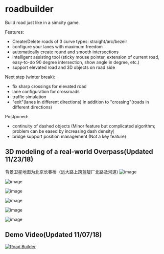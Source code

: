 # roadbuilder
Build road just like in a simcity game.

Features:
- Create/Delete roads of 3 curve types: straight/arc/bezeir
- configure your lanes with maximum freedom
- automatically create round and smooth intersections
- intelligent assisting tool (sticky mouse pointer, extension of current road, easy-to-do 90 degree intersection, show angle in degree, etc.)
- support elevated road and 3D objects on road side

Next step (winter break):
- fix sharp crossings for elevated road
- lane configuration for crossroads
- traffic simulation
- "exit"(lanes in different directions) in addition to "crossing"(roads in different directions)

Postponed:
- continuity of dashed objects (Minor feature but complicated algorithm; problem can be eased by increasing dash density)
- bridge support position management (Not a key feature)

## 3D modeling of a real-world Overpass(Updated 11/23/18)
背景卫星地图为北京长春桥（远大路上跨蓝靛厂北路及河道)
![image](https://github.com/guotata1996/roadbuilder/raw/master/docs/capture/map.png)

![image](https://github.com/guotata1996/roadbuilder/raw/master/docs/capture/1123_1.png)

![image](https://github.com/guotata1996/roadbuilder/raw/master/docs/capture/1123_2.png)

![image](https://github.com/guotata1996/roadbuilder/raw/master/docs/capture/1123_5.png)

![image](https://github.com/guotata1996/roadbuilder/raw/master/docs/capture/1123_4.png)

![image](https://github.com/guotata1996/roadbuilder/raw/master/docs/capture/1123_3.png)

## Demo Video(Updated 11/07/18)
[![Road Builder](http://img.youtube.com/vi/XIef-FpuP0g/0.jpg)](https://www.youtube.com/watch?v=XIef-FpuP0g&feature=youtu.be "Road Builder")
